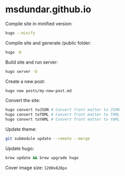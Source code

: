 # msdundar.github.io

Compile site in minified version:

```sh
hugo --minify
```

Compile site and generate /public folder:

```sh
hugo -D
```

Build site and run server:

```sh
hugo server -D
```

Create a new post:

```sh
hugo new posts/my-new-post.md
```

Convert the site:

```sh
hugo convert toJSON # Convert front matter to JSON
hugo convert toTOML # Convert front matter to TOML
hugo convert toYAML # Convert front matter to YAML
```

Update theme:

```sh
git submodule update --remote --merge
```

Update hugo:

```sh
brew update && brew upgrade hugo
```

Cover image size: `1200x628px`
